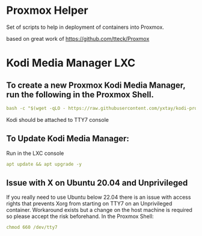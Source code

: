 # Proxmox Helper

Set of scripts to help in deployment of containers into Proxmox.

based on great work of https://github.com/tteck/Proxmox

# Kodi Media Manager LXC 

## To create a new Proxmox Kodi Media Manager, run the following in the Proxmox Shell.

```yaml
bash -c "$(wget -qLO - https://raw.githubusercontent.com/yxtay/kodi-proxmoxHelper/flatpak/ct/kodi-v1.sh)"
```
Kodi should be attached to TTY7 console

## To Update Kodi Media Manager:

Run in the LXC console
```yaml
apt update && apt upgrade -y
```
## Issue with X on Ubuntu 20.04 and Unprivileged

If you really need to use Ubuntu below 22.04 there is an issue with access rights that prevents Xorg from starting on TTY7 on an Unprivileged container. Workaround exists but a change on the host machine is required so please accept the risk beforehand. In the Proxmox Shell:
```yaml
chmod 660 /dev/tty7
```
